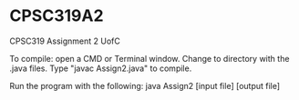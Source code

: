 # CPSC319A2
CPSC319 Assignment 2 UofC

To compile: open a CMD or Terminal window. Change to directory with the .java files. Type "javac Assign2.java" to compile. 

Run the program with the following: java Assign2 [input file] [output file]
